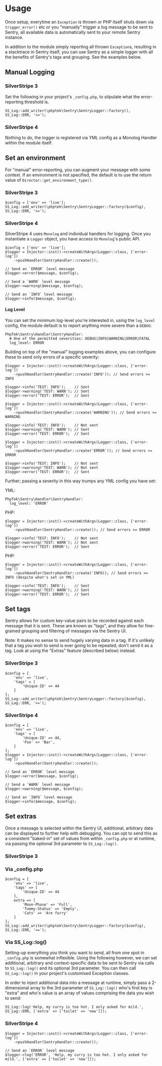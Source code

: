 # Usage

Once setup, everytime an `Exception` is thrown or PHP itself shuts down via `trigger_error()` etc or you "manually" trigger a log message to be sent to Sentry, all
available data is automatically sent to your remote Sentry instance.

In addition to the module simply reporting all thrown `Exception`s, resulting in a stacktrace in Sentry itself, you can use Sentry as a simple logger
with all the benefits of Sentry's tags and grouping. See the examples below.

## Manual Logging

### SilverStripe 3

Set the following in your project's `_config.php`, to stipulate what the error-reporting threshold is.

    SS_Log::add_writer(\phptek\Sentry\SentryLogger::factory(), SS_Log::ERR, '<=');

### SilverStripe 4

Nothing to do, the logger is registered via YML config as a Monolog Handler within the module itself.

## Set an environment

For "manual" error-reporting, you can augment your message with some context. If an environment is not specified,
the default is to use the return value of `Director::get_environment_type()`.

### SilverStripe 3

    $config = ['env' => 'live'];
    SS_Log::add_writer(\phptek\Sentry\SentryLogger::factory($config), SS_Log::ERR, '<=');

### SilverStripe 4

SilverStripe 4 uses `Monolog` and individual handlers for logging. Once you instantiate a `Logger` object, you have access to `Monolog`'s public API.

    $config = ['env' => 'live'];
    $logger = Injector::inst()->createWithArgs(Logger::class, ['error-log'])
        ->pushHandler(SentryHandler::create());

    // Send an `ERROR` level message
    $logger->error($message, $config);

    // Send a `WARN` level message
    $logger->warning($message, $config);

    // Send an `INFO` level message
    $logger->info($message, $config);

#### Log Level ####

You can set the minimum log-level you're interested in, using the `log_level` config, the module default is to report anything more severe than a `DEBUG`:

```
PhpTek\Sentry\Handler\SentryHandler:
  # One of the permitted severities: DEBUG|INFO|WARNING|ERROR|FATAL
  log_level: ERROR
```

Building on top of the "manual" logging examples above, you can configure these to send only errors of a specific severity:

```
$logger = Injector::inst()->createWithArgs(Logger::class, ['error-log'])
    ->pushHandler(SentryHandler::create('INFO')); // Send errors >= INFO

$logger->info('TEST: INFO');    // Sent
$logger->warning('TEST: WARN'); // Sent
$logger->error('TEST: ERROR');  // Sent
```

```
$logger = Injector::inst()->createWithArgs(Logger::class, ['error-log'])
    ->pushHandler(SentryHandler::create('WARNING')); // Send errors >= WARNING

$logger->info('TEST: INFO');    // Not sent
$logger->warning('TEST: WARN'); // Sent
$logger->error('TEST: ERROR');  // Sent
```

```
$logger = Injector::inst()->createWithArgs(Logger::class, ['error-log'])
    ->pushHandler(SentryHandler::create('ERROR')); // Send errors >= ERROR

$logger->info('TEST: INFO');    // Not sent
$logger->warning('TEST: WARN'); // Not sent
$logger->error('TEST: ERROR');  // Sent
```

Further; passing a severity in this way trumps any YML config you have set:

YML:
```
PhpTek\Sentry\Handler\SentryHandler:
  log_level: 'ERROR'
```

PHP:
```
$logger = Injector::inst()->createWithArgs(Logger::class, ['error-log'])
    ->pushHandler(SentryHandler::create()); // Send errors >= ERROR

$logger->info('TEST: INFO');    // Not sent
$logger->warning('TEST: WARN'); // Not sent
$logger->error('TEST: ERROR');  // Sent
```

PHP:
```
$logger = Injector::inst()->createWithArgs(Logger::class, ['error-log'])
    ->pushHandler(SentryHandler::create('INFO)); // Send errors >= INFO (despite what's set in YML)

$logger->info('TEST: INFO');    // Sent
$logger->warning('TEST: WARN'); // Sent
$logger->error('TEST: ERROR');  // Sent
```

## Set tags

Sentry allows for custom key-value pairs to be recorded against each message that it is sent.
These are known as "tags", and they allow for fine-grained grouping and filtering of messages via the Sentry UI.

Note: It makes no sense to send hugely varying data in a tag. If it's unlikely that a tag you
wish to send is ever going to be repeated, don't send it as a tag. Look at using the "Extras" feature (described below)
instead.

### SilverStripe 3

    $config = [
        'env' => 'live',
        'tags' = [
            'Unique-ID' => 44
        ]
    ];
    SS_Log::add_writer(\phptek\Sentry\SentryLogger::factory($config), SS_Log::ERR, '<=');

### SilverStripe 4

    $config = [
        'env' => 'live',
        'tags' = [
            'Unique-ID' => 44,
            'Foo' => 'Bar',
        ]
    ];
    $logger = Injector::inst()->createWithArgs(Logger::class, ['error-log'])
        ->pushHandler(SentryHandler::create());

    // Send an `ERROR` level message
    $logger->error($message, $config);

    // Send a `WARN` level message
    $logger->warning($message, $config);

    // Send an `INFO` level message
    $logger->info($message, $config);

## Set extras

Once a message is selected within the Sentry UI, additional, arbitrary data can be displayed
to further help with debugging. You can opt to send this as a consistent "baked-in" set of values
from within `_config.php` or at runtime, via passing the optional 3rd parameter to `SS_Log::log()`.

### SilverStripe 3

### Via _config.php

    $config = [
        'env' => 'live',
        'tags' => [
            'Unique-ID' => 44
        ],
        extra => [
            'Moon-Phase' => 'Full',
            'Tummy-Status' => 'Empty',
            'Cats' => 'Are furry'
        ]
    ];
    SS_Log::add_writer(\phptek\Sentry\SentryLogger::factory($config), SS_Log::ERR, '<=');

### Via SS_Log::log()

Setting-up everything you think you want to send, all from one spot in `_config.php` is somewhat inflexible. Using the following however,
we can set additional, arbitrary and context-specific data to be sent to Sentry via calls to `SS_Log::log()` and its optional
3rd parameter. You can then call `SS_Log::log()` in your project's customised Exception classes.

In order to inject additional data into a message at runtime, simply pass a 2-dimensional array
to the 3rd parameter of `SS_Log::log()` who's first key is "extra" and who's value is an array of values
comprising the data you wish to send:

    SS_Log::log('Help, my curry is too hot. I only asked for mild.', SS_Log::ERR, ['extra' => ['toilet' => 'now']]);

### SilverStripe 4

    $logger = Injector::inst()->createWithArgs(Logger::class, ['error-log'])
        ->pushHandler(SentryHandler::create());

    // Send an `ERROR` level message
    $logger->log('ERROR', 'Help, my curry is too hot. I only asked for mild.', ['extra' => ['toilet' => 'now']]);

